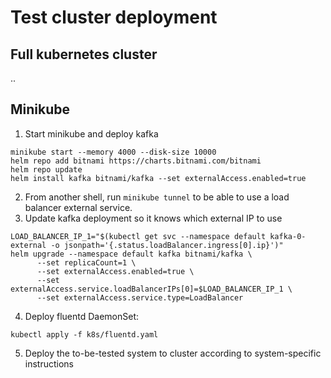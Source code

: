 # Test cluster deployment

## Full kubernetes cluster

..

## Minikube

1. Start minikube and deploy kafka
```
minikube start --memory 4000 --disk-size 10000
helm repo add bitnami https://charts.bitnami.com/bitnami
helm repo update
helm install kafka bitnami/kafka --set externalAccess.enabled=true
```
2. From another shell, run `minikube tunnel` to be able to use a load balancer external service.
3. Update kafka deployment so it knows which external IP to use
```
LOAD_BALANCER_IP_1="$(kubectl get svc --namespace default kafka-0-external -o jsonpath='{.status.loadBalancer.ingress[0].ip}')"
helm upgrade --namespace default kafka bitnami/kafka \
      --set replicaCount=1 \
      --set externalAccess.enabled=true \
      --set externalAccess.service.loadBalancerIPs[0]=$LOAD_BALANCER_IP_1 \
      --set externalAccess.service.type=LoadBalancer
```
4. Deploy fluentd DaemonSet:
```
kubectl apply -f k8s/fluentd.yaml
```
5. Deploy the to-be-tested system to cluster according to system-specific instructions
